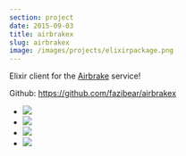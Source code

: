 ```yaml
---
section: project
date: 2015-09-03
title: airbrakex
slug: airbrakex
image: /images/projects/elixirpackage.png
---
```


Elixir client for the [Airbrake](https://airbrake.io/) service!

Github: https://github.com/fazibear/airbrakex

- ![](https://img.shields.io/hexpm/dt/airbrakex.svg)
- ![](https://img.shields.io/github/stars/fazibear/airbrakex.svg)
- ![](https://img.shields.io/hexpm/v/airbrakex.svg)
- ![](https://img.shields.io/badge/license-MIT-blue.svg)
